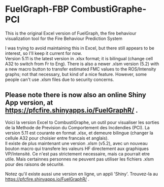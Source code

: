 # FuelGraph-FBP CombustiGraphe-PCI
This is the original Excel version of FuelGraph, the fire behaviour visualization tool for the Fire Behaviour Prediction System

I was trying to avoid maintaining this in Excel, but there still appears to be interest, so I'll keep it current for now.  
Version 5.11 is the latest version in .xlsx format; it is bilingual (change cell A32 to switch from Fr to Eng). 
There is also a newer .xlsm version (5.2) with a new macro button to transfer estimated FMC values to the ROS/Intensity graphs; not that necessary, but kind of a nice feature. However, some people can't use .xlsm files due to security concerns. 

Please note there is now also an online Shiny App version, at https://pfcfire.shinyapps.io/FuelGraphR/ .
-------------

Voici la version Excel to CombustiGraphe, un outil pour visualiser les sorties de la Methode de Prevision du Comportement des Incdendies (PCI). 
La version 5.11 est courante en format .xlsx, et demeure bilingue (changer la cellule A32 pour choisier entre francais et anglais).  
Il existe de plus maintenant une version .xlsm (v5.2), avec un nouveau bouton macro qui transfere les valeurs HF directement aux graphiques VP/Intensité. Ce n'est pas strictement necessaire, mais ca pourrait etre utile. Mais certainnes personnes ne peuvent pas utiliser les fichiers .xlsm pour des raisons de sécurité. 

Notez qu'il existe aussi une version en ligne, un appli 'Shiny'. Trouvez-la au https://pfcfire.shinyapps.io/FuelGraphR/ .


